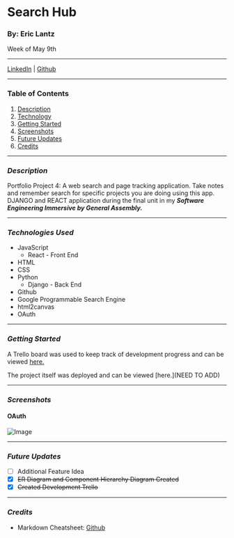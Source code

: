 # Search Hub
### By: Eric Lantz

Week of May 9th
***
[LinkedIn](https://www.linkedin.com/in/eric-lantz/) | [Github](https://github.com/ericmlantz)
***
### **Table of Contents**
1. [Description](#description)
2. [Technology](#technology)
3. [Getting Started](#started)
4. [Screenshots](#screenshots)
5. [Future Updates](#updates)
6. [Credits](#updates)
***

### ***Description***
<a id="description"></a>

Portfolio Project 4: A web search and page tracking application. Take notes and remember search for specific projects you are doing using this app. DJANGO and REACT application during the final unit in my ***Software Engineering Immersive by General Assembly.***
***
<a id="technology"></a>
### ***Technologies Used***
* JavaScript
  * React - Front End
* HTML
* CSS
* Python
  * Django - Back End
* Github
* Google Programmable Search Engine
* html2canvas
* OAuth

***
<a id="started"></a>
### ***Getting Started***
A Trello board was used to keep track of development progress and can be viewed [here.](https://trello.com/b/NJw6FmQ6/search-hub)

The project itself was deployed and can be viewed [here.](NEED TO ADD)
***
### ***Screenshots***
<a id="screenshots"></a>

#### **OAuth**
![Image](https://developer.okta.com/assets-jekyll/blog/oauth/oauth-actors-cd8b4861e839037400d8521e97c5d8cf0cb029add65d1036488991c7e85dcb72.png)
***
<a id="updates"></a>
### ***Future Updates***
- [ ] Additional Feature Idea
- [x] ~~ER Diagram and Component Hierarchy Diagram Created~~ 
- [x] ~~Created Development Trello~~

***

### ***Credits***
<a id="credits"></a>
* Markdown Cheatsheet: [Github](https://github.com/adam-p/markdown-here/wiki/Markdown-Cheatsheet#lists)
